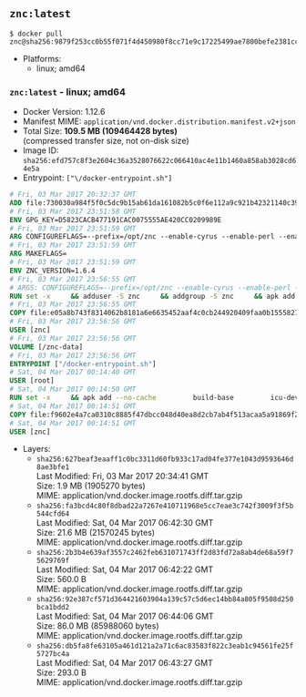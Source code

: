 ## `znc:latest`

```console
$ docker pull znc@sha256:9879f253cc0b55f071f4d450980f8cc71e9c17225499ae7800befe2381ccf1d7
```

-	Platforms:
	-	linux; amd64

### `znc:latest` - linux; amd64

-	Docker Version: 1.12.6
-	Manifest MIME: `application/vnd.docker.distribution.manifest.v2+json`
-	Total Size: **109.5 MB (109464428 bytes)**  
	(compressed transfer size, not on-disk size)
-	Image ID: `sha256:efd757c8f3e2604c36a3528076622c066410ac4e11b1460a858ab3028cd64e5a`
-	Entrypoint: `["\/docker-entrypoint.sh"]`

```dockerfile
# Fri, 03 Mar 2017 20:32:37 GMT
ADD file:730030a984f5f0c5dc9b15ab61da161082b5c0f6e112a9c921b42321140c3927 in / 
# Fri, 03 Mar 2017 23:51:58 GMT
ENV GPG_KEY=D5823CACB477191CAC0075555AE420CC0209989E
# Fri, 03 Mar 2017 23:51:59 GMT
ARG CONFIGUREFLAGS=--prefix=/opt/znc --enable-cyrus --enable-perl --enable-python --disable-ipv6
# Fri, 03 Mar 2017 23:51:59 GMT
ARG MAKEFLAGS=
# Fri, 03 Mar 2017 23:51:59 GMT
ENV ZNC_VERSION=1.6.4
# Fri, 03 Mar 2017 23:56:55 GMT
# ARGS: CONFIGUREFLAGS=--prefix=/opt/znc --enable-cyrus --enable-perl --enable-python --disable-ipv6 MAKEFLAGS=
RUN set -x     && adduser -S znc     && addgroup -S znc     && apk add --no-cache --virtual runtime-dependencies         ca-certificates         cyrus-sasl         icu         openssl         tini     && apk add --no-cache --virtual build-dependencies         build-base         curl         cyrus-sasl-dev         gnupg         icu-dev         openssl-dev         perl-dev         python3-dev     && mkdir /znc-src && cd /znc-src     && curl -fsSL "http://znc.in/releases/archive/znc-${ZNC_VERSION}.tar.gz" -o znc.tgz     && curl -fsSL "http://znc.in/releases/archive/znc-${ZNC_VERSION}.tar.gz.sig" -o znc.tgz.sig     && export GNUPGHOME="$(mktemp -d)"     && gpg --keyserver ha.pool.sks-keyservers.net --recv-keys "${GPG_KEY}"     && gpg --batch --verify znc.tgz.sig znc.tgz     && rm -rf "$GNUPGHOME"     && tar -zxf znc.tgz --strip-components=1     && mkdir build && cd build     && ../configure ${CONFIGUREFLAGS}     && make $MAKEFLAGS     && make install     && apk del build-dependencies     && cd / && rm -rf /znc-src
# Fri, 03 Mar 2017 23:56:55 GMT
COPY file:e05a8b743f8314062b8181a6e6635452aaf4c0cb244920409faa0b1555827b58 in / 
# Fri, 03 Mar 2017 23:56:56 GMT
USER [znc]
# Fri, 03 Mar 2017 23:56:56 GMT
VOLUME [/znc-data]
# Fri, 03 Mar 2017 23:56:56 GMT
ENTRYPOINT ["/docker-entrypoint.sh"]
# Sat, 04 Mar 2017 00:14:40 GMT
USER [root]
# Sat, 04 Mar 2017 00:14:50 GMT
RUN set -x     && apk add --no-cache         build-base         icu-dev         openssl-dev         perl         python3
# Sat, 04 Mar 2017 00:14:51 GMT
COPY file:f9602e4a7ca0310c8885f47dbcc048d40ea8d2cb7ab4f513acaa5a91869f2e08 in / 
# Sat, 04 Mar 2017 00:14:51 GMT
USER [znc]
```

-	Layers:
	-	`sha256:627beaf3eaaff1c0bc3311d60fb933c17ad04fe377e1043d9593646d8ae3bfe1`  
		Last Modified: Fri, 03 Mar 2017 20:34:41 GMT  
		Size: 1.9 MB (1905270 bytes)  
		MIME: application/vnd.docker.image.rootfs.diff.tar.gzip
	-	`sha256:fa3bcd4c80f8dbad22a7267e410711968e5cc7eae3c742f3009f3f5b544cfd64`  
		Last Modified: Sat, 04 Mar 2017 06:42:30 GMT  
		Size: 21.6 MB (21570245 bytes)  
		MIME: application/vnd.docker.image.rootfs.diff.tar.gzip
	-	`sha256:2b3b4e639af3557c2462feb631071743ff2d83fd72a8ab4de68a59f75629769f`  
		Last Modified: Sat, 04 Mar 2017 06:42:22 GMT  
		Size: 560.0 B  
		MIME: application/vnd.docker.image.rootfs.diff.tar.gzip
	-	`sha256:92e387cf571d364421603904a139c57c5d6ec14bb84a805f9508d250bca1bdd2`  
		Last Modified: Sat, 04 Mar 2017 06:44:06 GMT  
		Size: 86.0 MB (85988060 bytes)  
		MIME: application/vnd.docker.image.rootfs.diff.tar.gzip
	-	`sha256:db5fa8fe63105a461d121a2a71c6ac83583f822c3eab1c94561fe25f5727bc4a`  
		Last Modified: Sat, 04 Mar 2017 06:43:27 GMT  
		Size: 293.0 B  
		MIME: application/vnd.docker.image.rootfs.diff.tar.gzip
